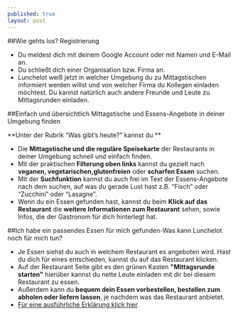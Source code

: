 ```yaml
---
published: true
layout: post
---
```


##Wie gehts los? Registrierung

*   Du meldest dich mit deinem Google Account oder mit Namen und E-Mail an. 
*   Du schließt dich einer Organisation bzw. Firma an. 
*   Lunchelot weiß jetzt in welcher Umgebung du zu Mittagstischen informiert werden willst und von welcher Firma du Kollegen einladen möchtest. Du kannst natürlich auch andere Freunde und Leute zu Mittagsrunden einladen.


##Einfach und übersichtlich Mittagstische und Essens-Angebote in deiner Umgebung finden

**Unter der Rubrik “Was gibt’s heute?” kannst du **

*   Die **Mittagstische und die reguläre Speisekarte** der Restaurants in deiner Umgebung schnell und einfach finden. 
*   Mit der praktischen **Filterung oben links** kannst du gezielt nach **veganen, vegetarischen,glutenfreien** oder **scharfen Essen** suchen. 
*   Mit der **Suchfunktion** kannst du auch frei im Text der Essens-Angebote nach dem suchen, auf was du gerade Lust hast z.B. “Fisch” oder “Zucchini” oder “Lasagne”.
*   Wenn du ein Essen gefunden hast, kannst du beim **Klick auf das Restaurant** die **weitere Informationen zum Restaurant** sehen, sowie Infos, die der Gastronom für dich hinterlegt hat.

##Ich habe ein passendes Essen für mich gefunden-Was kann Lunchelot noch für mich tun?
*   Je Essen siehst du auch in welchem Restaurant es angeboten wird. Hast du dich für eines entschieden, kannst du auf das Restaurant klicken. 
*   Auf der Restaurant Seite gibt es den grünen Kasten **"Mittagsrunde starten"** hierüber kannst du nette Leute einladen mit dir bei diesem Restaurant zu essen. 
*   Außerdem kann du **bequem dein Essen vorbestellen, bestellen zum abholen oder liefern lassen**, je nachdem was das Restaurant anbietet. 
* [Für eine ausführliche Erklärung klick hier](URL)